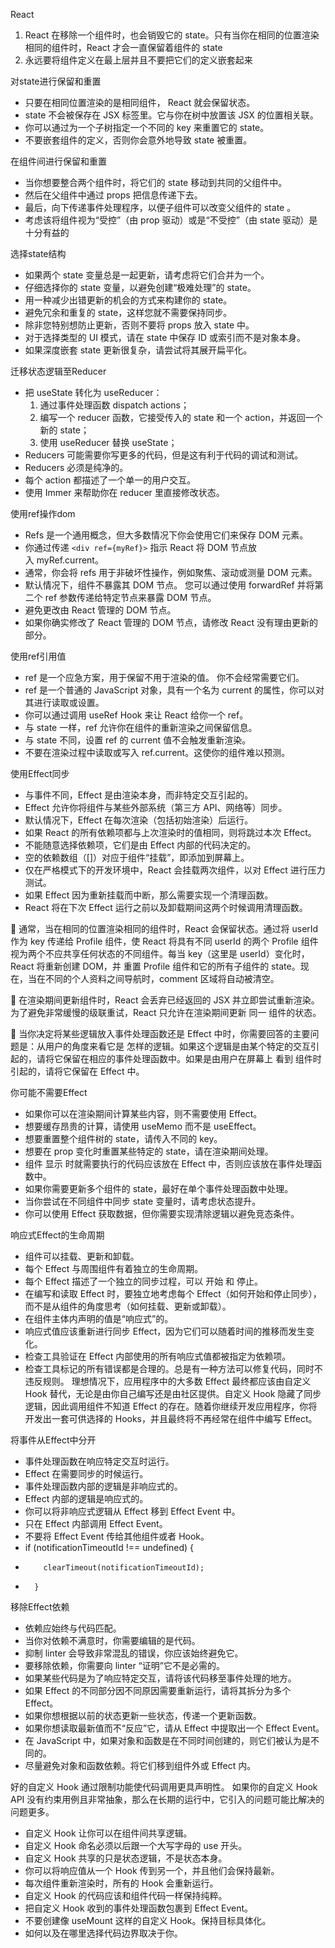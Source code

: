 React
1. React 在移除一个组件时，也会销毁它的 state。只有当你在相同的位置渲染相同的组件时，React 才会一直保留着组件的 state
2. 永远要将组件定义在最上层并且不要把它们的定义嵌套起来

对state进行保留和重置
* 只要在相同位置渲染的是相同组件， React 就会保留状态。
* state 不会被保存在 JSX 标签里。它与你在树中放置该 JSX 的位置相关联。
* 你可以通过为一个子树指定一个不同的 key 来重置它的 state。
* 不要嵌套组件的定义，否则你会意外地导致 state 被重置。

在组件间进行保留和重置
* 当你想要整合两个组件时，将它们的 state 移动到共同的父组件中。
* 然后在父组件中通过 props 把信息传递下去。
* 最后，向下传递事件处理程序，以便子组件可以改变父组件的 state 。
* 考虑该将组件视为“受控”（由 prop 驱动）或是“不受控”（由 state 驱动）是十分有益的

选择state结构
* 如果两个 state 变量总是一起更新，请考虑将它们合并为一个。
* 仔细选择你的 state 变量，以避免创建“极难处理”的 state。
* 用一种减少出错更新的机会的方式来构建你的 state。
* 避免冗余和重复的 state，这样您就不需要保持同步。
* 除非您特别想防止更新，否则不要将 props 放入 state 中。
* 对于选择类型的 UI 模式，请在 state 中保存 ID 或索引而不是对象本身。
* 如果深度嵌套 state 更新很复杂，请尝试将其展开扁平化。

迁移状态逻辑至Reducer
* 把 useState 转化为 useReducer：
    1. 通过事件处理函数 dispatch actions；
    2. 编写一个 reducer 函数，它接受传入的 state 和一个 action，并返回一个新的 state；
    3. 使用 useReducer 替换 useState；
* Reducers 可能需要你写更多的代码，但是这有利于代码的调试和测试。
* Reducers 必须是纯净的。
* 每个 action 都描述了一个单一的用户交互。
* 使用 Immer 来帮助你在 reducer 里直接修改状态。

使用ref操作dom
* Refs 是一个通用概念，但大多数情况下你会使用它们来保存 DOM 元素。
* 你通过传递 `<div ref={myRef}>` 指示 React 将 DOM 节点放入 myRef.current。
* 通常，你会将 refs 用于非破坏性操作，例如聚焦、滚动或测量 DOM 元素。
* 默认情况下，组件不暴露其 DOM 节点。 您可以通过使用 forwardRef 并将第二个 ref 参数传递给特定节点来暴露 DOM 节点。
* 避免更改由 React 管理的 DOM 节点。
* 如果你确实修改了 React 管理的 DOM 节点，请修改 React 没有理由更新的部分。

使用ref引用值
* ref 是一个应急方案，用于保留不用于渲染的值。 你不会经常需要它们。
* ref 是一个普通的 JavaScript 对象，具有一个名为 current 的属性，你可以对其进行读取或设置。
* 你可以通过调用 useRef Hook 来让 React 给你一个 ref。
* 与 state 一样，ref 允许你在组件的重新渲染之间保留信息。
* 与 state 不同，设置 ref 的 current 值不会触发重新渲染。
* 不要在渲染过程中读取或写入 ref.current。这使你的组件难以预测。

使用Effect同步
* 与事件不同，Effect 是由渲染本身，而非特定交互引起的。
* Effect 允许你将组件与某些外部系统（第三方 API、网络等）同步。
* 默认情况下，Effect 在每次渲染（包括初始渲染）后运行。
* 如果 React 的所有依赖项都与上次渲染时的值相同，则将跳过本次 Effect。
* 不能随意选择依赖项，它们是由 Effect 内部的代码决定的。
* 空的依赖数组（[]）对应于组件“挂载”，即添加到屏幕上。
* 仅在严格模式下的开发环境中，React 会挂载两次组件，以对 Effect 进行压力测试。
* 如果 Effect 因为重新挂载而中断，那么需要实现一个清理函数。
* React 将在下次 Effect 运行之前以及卸载期间这两个时候调用清理函数。

🌟 通常，当在相同的位置渲染相同的组件时，React 会保留状态。通过将 userId 作为 key 传递给 Profile 组件，使  React 将具有不同 userId 的两个 Profile 组件视为两个不应共享任何状态的不同组件。每当 key（这里是 userId）变化时，React 将重新创建 DOM，并 重置 Profile 组件和它的所有子组件的 state。现在，当在不同的个人资料之间导航时，comment 区域将自动被清空。

🌟 在渲染期间更新组件时，React 会丢弃已经返回的 JSX 并立即尝试重新渲染。为了避免非常缓慢的级联重试，React 只允许在渲染期间更新 同一 组件的状态。

🌟 当你决定将某些逻辑放入事件处理函数还是 Effect 中时，你需要回答的主要问题是：从用户的角度来看它是 怎样的逻辑。如果这个逻辑是由某个特定的交互引起的，请将它保留在相应的事件处理函数中。如果是由用户在屏幕上 看到 组件时引起的，请将它保留在 Effect 中。

你可能不需要Effect
* 如果你可以在渲染期间计算某些内容，则不需要使用 Effect。
* 想要缓存昂贵的计算，请使用 useMemo 而不是 useEffect。
* 想要重置整个组件树的 state，请传入不同的 key。
* 想要在 prop 变化时重置某些特定的 state，请在渲染期间处理。
* 组件 显示 时就需要执行的代码应该放在 Effect 中，否则应该放在事件处理函数中。
* 如果你需要更新多个组件的 state，最好在单个事件处理函数中处理。
* 当你尝试在不同组件中同步 state 变量时，请考虑状态提升。
* 你可以使用 Effect 获取数据，但你需要实现清除逻辑以避免竞态条件。

响应式Effect的生命周期
* 组件可以挂载、更新和卸载。
* 每个 Effect 与周围组件有着独立的生命周期。
* 每个 Effect 描述了一个独立的同步过程，可以 开始 和 停止。
* 在编写和读取 Effect 时，要独立地考虑每个 Effect（如何开始和停止同步），而不是从组件的角度思考（如何挂载、更新或卸载）。
* 在组件主体内声明的值是“响应式”的。
* 响应式值应该重新进行同步 Effect，因为它们可以随着时间的推移而发生变化。
* 检查工具验证在 Effect 内部使用的所有响应式值都被指定为依赖项。
* 检查工具标记的所有错误都是合理的。总是有一种方法可以修复代码，同时不违反规则。
理想情况下，应用程序中的大多数 Effect 最终都应该由自定义 Hook 替代，无论是由你自己编写还是由社区提供。自定义 Hook 隐藏了同步逻辑，因此调用组件不知道 Effect 的存在。随着你继续开发应用程序，你将开发出一套可供选择的 Hooks，并且最终将不再经常在组件中编写 Effect。

将事件从Effect中分开
* 事件处理函数在响应特定交互时运行。
* Effect 在需要同步的时候运行。
* 事件处理函数内部的逻辑是非响应式的。
* Effect 内部的逻辑是响应式的。
* 你可以将非响应式逻辑从 Effect 移到 Effect Event 中。
* 只在 Effect 内部调用 Effect Event。
* 不要将 Effect Event 传给其他组件或者 Hook。
* if (notificationTimeoutId !== undefined) {
*         clearTimeout(notificationTimeoutId);
*       }

移除Effect依赖
* 依赖应始终与代码匹配。
* 当你对依赖不满意时，你需要编辑的是代码。
* 抑制 linter 会导致非常混乱的错误，你应该始终避免它。
* 要移除依赖，你需要向 linter “证明”它不是必需的。
* 如果某些代码是为了响应特定交互，请将该代码移至事件处理的地方。
* 如果 Effect 的不同部分因不同原因需要重新运行，请将其拆分为多个 Effect。
* 如果你想根据以前的状态更新一些状态，传递一个更新函数。
* 如果你想读取最新值而不“反应”它，请从 Effect 中提取出一个 Effect Event。
* 在 JavaScript 中，如果对象和函数是在不同时间创建的，则它们被认为是不同的。
* 尽量避免对象和函数依赖。将它们移到组件外或 Effect 内。


好的自定义 Hook 通过限制功能使代码调用更具声明性。
如果你的自定义 Hook API 没有约束用例且非常抽象，那么在长期的运行中，它引入的问题可能比解决的问题更多。

* 自定义 Hook 让你可以在组件间共享逻辑。
* 自定义 Hook 命名必须以后跟一个大写字母的 use 开头。
* 自定义 Hook 共享的只是状态逻辑，不是状态本身。
* 你可以将响应值从一个 Hook 传到另一个，并且他们会保持最新。
* 每次组件重新渲染时，所有的 Hook 会重新运行。
* 自定义 Hook 的代码应该和组件代码一样保持纯粹。
* 把自定义 Hook 收到的事件处理函数包裹到 Effect Event。
* 不要创建像 useMount 这样的自定义 Hook。保持目标具体化。
* 如何以及在哪里选择代码边界取决于你。
